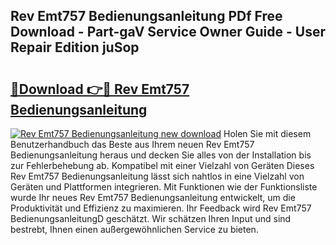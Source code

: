 ## Rev Emt757 Bedienungsanleitung PDf Free Download - Part-gaV Service Owner Guide - User Repair Edition juSop

# <h2><a href="http://df56je.blite.top/?on=Rev+Emt757+Bedienungsanleitung">🔗Download 👉🔴 Rev Emt757 Bedienungsanleitung</a></h2>

[![Rev Emt757 Bedienungsanleitung new download](https://i.imgur.com/lujVjoI.png)](http://df56je.blite.top/?on=Rev+Emt757+Bedienungsanleitung)
Holen Sie mit diesem Benutzerhandbuch das Beste aus Ihrem neuen Rev Emt757 Bedienungsanleitung heraus und decken Sie alles von der Installation bis zur Fehlerbehebung ab. Kompatibel mit einer Vielzahl von Geräten Dieses Rev Emt757 Bedienungsanleitung lässt sich nahtlos in eine Vielzahl von Geräten und Plattformen integrieren. Mit Funktionen wie der Funktionsliste wurde Ihr neues Rev Emt757 Bedienungsanleitung entwickelt, um die Produktivität und Effizienz zu maximieren. Ihr Feedback wird Rev Emt757 BedienungsanleitungD geschätzt. Wir schätzen Ihren Input und sind bestrebt, Ihnen einen außergewöhnlichen Service zu bieten.

